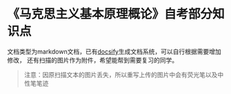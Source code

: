 # 《马克思主义基本原理概论》自考部分知识点

文档类型为markdown文档，已有[docsify](https://docsify.js.org/#/zh-cn/)生成文档系统，可以自行根据需要增加修改，
还有扫描的图片作为附件，希望能帮到需要复习的同学。

> 注意：因原扫描文本的图片丢失，所以重写上传的图片中会有荧光笔以及中性笔笔迹
